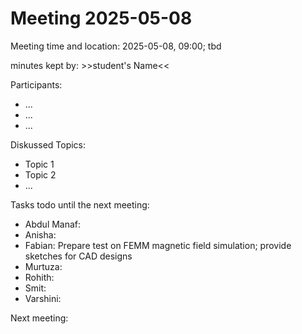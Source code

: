 # Meeting 2025-05-08
Meeting time and location: 2025-05-08, 09:00; tbd

minutes kept by:  >>student's Name<<

Participants:
- ...
- ...
- ...

Diskussed Topics:
- Topic 1
- Topic 2
- ...

Tasks todo until the next meeting:
- Abdul Manaf: 
- Anisha: 
- Fabian: Prepare test on FEMM magnetic field simulation; provide sketches for CAD designs
- Murtuza:
- Rohith:
- Smit:
- Varshini:


Next meeting:

